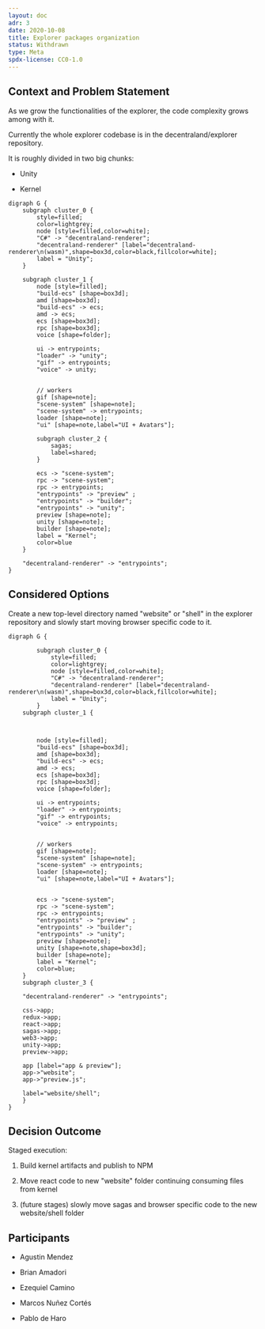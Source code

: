 ```yaml
---
layout: doc
adr: 3
date: 2020-10-08
title: Explorer packages organization
status: Withdrawn
type: Meta
spdx-license: CC0-1.0
---
```


## Context and Problem Statement

As we grow the functionalities of the explorer, the code complexity grows among with it.

Currently the whole explorer codebase is in the decentraland/explorer repository.

It is roughly divided in two big chunks:

* Unity

* Kernel

```x-dot
digraph G {
    subgraph cluster_0 {
        style=filled;
        color=lightgrey;
        node [style=filled,color=white];
        "C#" -> "decentraland-renderer";
        "decentraland-renderer" [label="decentraland-renderer\n(wasm)",shape=box3d,color=black,fillcolor=white];
        label = "Unity";
    }

    subgraph cluster_1 {
        node [style=filled];
        "build-ecs" [shape=box3d];
        amd [shape=box3d];
        "build-ecs" -> ecs;
        amd -> ecs;
        ecs [shape=box3d];
        rpc [shape=box3d];
        voice [shape=folder];

        ui -> entrypoints;
        "loader" -> "unity";
        "gif" -> entrypoints;
        "voice" -> unity;


        // workers
        gif [shape=note];
        "scene-system" [shape=note];
        "scene-system" -> entrypoints;
        loader [shape=note];
        "ui" [shape=note,label="UI + Avatars"];

        subgraph cluster_2 { 
            sagas;
            label=shared;
        }

        ecs -> "scene-system";
        rpc -> "scene-system";
        rpc -> entrypoints;
        "entrypoints" -> "preview" ;
        "entrypoints" -> "builder";
        "entrypoints" -> "unity";
        preview [shape=note];
        unity [shape=note];
        builder [shape=note];
        label = "Kernel";
        color=blue
    }

    "decentraland-renderer" -> "entrypoints";
}
```

## Considered Options

Create a new top-level directory named "website" or "shell" in the explorer repository and slowly start moving browser specific code to it.

```x-dot
digraph G {

        subgraph cluster_0 {
            style=filled;
            color=lightgrey;
            node [style=filled,color=white];
            "C#" -> "decentraland-renderer";
            "decentraland-renderer" [label="decentraland-renderer\n(wasm)",shape=box3d,color=black,fillcolor=white];
            label = "Unity";
        }
    subgraph cluster_1 {



        node [style=filled];
        "build-ecs" [shape=box3d];
        amd [shape=box3d];
        "build-ecs" -> ecs;
        amd -> ecs;
        ecs [shape=box3d];
        rpc [shape=box3d];
        voice [shape=folder];

        ui -> entrypoints;
        "loader" -> entrypoints;
        "gif" -> entrypoints;
        "voice" -> entrypoints;


        // workers
        gif [shape=note];
        "scene-system" [shape=note];
        "scene-system" -> entrypoints;
        loader [shape=note];
        "ui" [shape=note,label="UI + Avatars"];


        ecs -> "scene-system";
        rpc -> "scene-system";
        rpc -> entrypoints;
        "entrypoints" -> "preview" ;
        "entrypoints" -> "builder";
        "entrypoints" -> "unity";
        preview [shape=note];
        unity [shape=note,shape=box3d];
        builder [shape=note];
        label = "Kernel";
        color=blue;
    }
    subgraph cluster_3 {

    "decentraland-renderer" -> "entrypoints";

    css->app;   
    redux->app;
    react->app;
    sagas->app;
    web3->app;
    unity->app;
    preview->app;

    app [label="app & preview"];
    app->"website";
    app->"preview.js";
        
    label="website/shell";
    }
}
```

## Decision Outcome

Staged execution:

1. Build kernel artifacts and publish to NPM

2. Move react code to new "website" folder continuing consuming files from kernel

3. (future stages) slowly move sagas and browser specific code to the new website/shell folder

## Participants

- Agustin Mendez

- Brian Amadori

- Ezequiel Camino

- Marcos Nuñez Cortés

- Pablo de Haro
